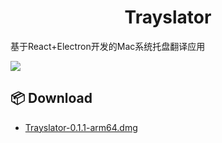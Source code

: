 # <center>Trayslator</center>

基于React+Electron开发的Mac系统托盘翻译应用

![](https://oreo-image-bed-1310232028.cos.ap-shanghai.myqcloud.com/image/file-20230405203451404.gif)

## 📦 Download

- [Trayslator-0.1.1-arm64.dmg](https://github.com/Lee8150951/Trayslator/releases/download/Latest/Trayslator-0.1.1-arm64.dmg)
